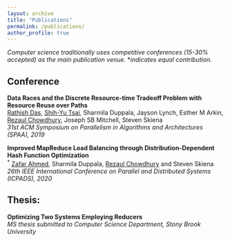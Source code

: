 ```yaml
---
layout: archive
title: "Publications"
permalink: /publications/
author_profile: true
---
```

*Computer science traditionally uses competitive conferences (15-30% accepted) as the main publication venue.*
**indicates equal contribution.*
## Conference
**Data Races and the Discrete Resource-time Tradeoff Problem with Resource Reuse over Paths**<br/>
[Rathish Das](https://www3.cs.stonybrook.edu/~radas/), [Shih-Yu Tsai](https://sites.google.com/g2.nctu.edu.tw/shih-yu-tsai), Sharmila Duppala, Jayson Lynch, Esther M Arkin, [Rezaul Chowdhury](https://www3.cs.stonybrook.edu/~rezaul/), Joseph SB Mitchell, Steven Skiena<br/>
*31st ACM Symposium on Parallelism in Algorithms and Architectures (SPAA), 2019*

**Improved MapReduce Load Balancing through Distribution-Dependent Hash Function Optimization**<br/>
<sup>*</sup> [Zafar Ahmed](https://www3.cs.stonybrook.edu/~radas/), Sharmila Duppala, [Rezaul Chowdhury](https://www3.cs.stonybrook.edu/~rezaul/) and Steven Skiena<br/>
*26th IEEE International Conference on Parallel and Distributed Systems (ICPADS), 2020*


## Thesis:
**Optimizing Two Systems Employing Reducers**<br/>
*MS thesis submitted to Computer Science Department, Stony Brook University*

